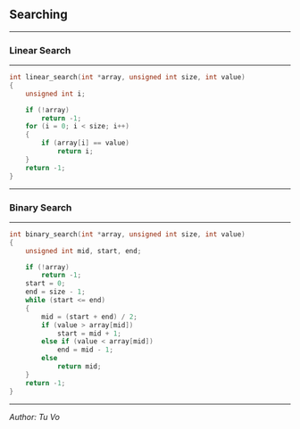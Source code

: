## Searching

---

### Linear Search

---

```c
int linear_search(int *array, unsigned int size, int value)
{
	unsigned int i;

	if (!array)
		return -1;
	for (i = 0; i < size; i++)
	{
		if (array[i] == value)
			return i;
	}
	return -1;
}
```

---

### Binary Search

---

```c
int binary_search(int *array, unsigned int size, int value)
{
	unsigned int mid, start, end;

	if (!array)
		return -1;
	start = 0;
	end = size - 1;
	while (start <= end)
	{
		mid = (start + end) / 2;
		if (value > array[mid])
			start = mid + 1;
		else if (value < array[mid])
			end = mid - 1;
		else
			return mid;
	}
	return -1;
}
```

---

_Author: Tu Vo_
